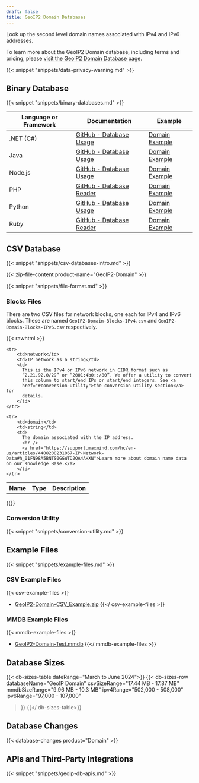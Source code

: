 ```yaml
---
draft: false
title: GeoIP2 Domain Databases
---
```


Look up the second level domain names associated with IPv4 and IPv6 addresses.

To learn more about the GeoIP2 Domain database, including terms and pricing,
please
[visit the GeoIP2 Domain Database page](https://www.maxmind.com/en/geoip2-domain-name-database).

{{< snippet "snippets/data-privacy-warning.md" >}}

## Binary Database

{{< snippet "snippets/binary-databases.md" >}}

| Language or Framework | Documentation                                                                      | Example                                                                    |
| --------------------- | ---------------------------------------------------------------------------------- | -------------------------------------------------------------------------- |
| .NET (C#)             | [GitHub - Database Usage](https://github.com/maxmind/GeoIP2-dotnet#database-usage) | [Domain Example](https://github.com/maxmind/GeoIP2-dotnet#domain-database) |
| Java                  | [GitHub - Database Usage](https://github.com/maxmind/GeoIP2-java#database-usage)   | [Domain Example](https://github.com/maxmind/GeoIP2-java#domain)            |
| Node.js               | [GitHub - Database Usage](https://github.com/maxmind/GeoIP2-node#database-usage)   | [Domain Example](https://github.com/maxmind/GeoIP2-node#domain-example)    |
| PHP                   | [GitHub - Database Reader](https://github.com/maxmind/GeoIP2-php#database-reader)  | [Domain Example](https://github.com/maxmind/GeoIP2-php#domain-example)     |
| Python                | [GitHub - Database Usage](https://github.com/maxmind/GeoIP2-python#database-usage) | [Domain Example](https://github.com/maxmind/GeoIP2-python#domain-database) |
| Ruby                  | [GitHub - Database Reader](https://github.com/maxmind/GeoIP2-ruby#database-reader) | [Domain Example](https://github.com/maxmind/GeoIP2-ruby#domain-example)    |

## CSV Database

{{< snippet "snippets/csv-databases-intro.md" >}}

{{< zip-file-content product-name="GeoIP2-Domain" >}}

{{< snippet "snippets/file-format.md" >}}

### Blocks Files

There are two CSV files for network blocks, one each for IPv4 and IPv6 blocks.
These are named `GeoIP2-Domain-Blocks-IPv4.csv` and
`GeoIP2-Domain-Blocks-IPv6.csv` respectively.

{{< rawhtml >}}
<div class="table">
<table>
  <tbody>
    <tr>
        <th>Name</th>
        <th>Type</th>
        <th>Description</th>
    </tr>

    <tr>
        <td>network</td>
        <td>IP network as a string</td>
        <td>
          This is the IPv4 or IPv6 network in CIDR format such as
          “2.21.92.0/29” or “2001:4b0::/80”. We offer a utility to convert
          this column to start/end IPs or start/end integers. See <a
          href="#conversion-utility">the conversion utility section</a> for
          details.
        </td>
    </tr>

    <tr>
        <td>domain</td>
        <td>string</td>
        <td>
          The domain associated with the IP address.
          <br />
          <a href="https://support.maxmind.com/hc/en-us/articles/4408200231067-IP-Network-Data#h_01FN98A5BNTS0GGWTD2QA4AHXN">Learn more about domain name data on our Knowledge Base.</a>
        </td>
    </tr>

  </tbody>
</table>
</div>
{{</ rawhtml >}}

### Conversion Utility

{{< snippet "snippets/conversion-utility.md" >}}

## Example Files

{{< snippet "snippets/example-files.md" >}}

### CSV Example Files

{{< csv-example-files >}}
* [GeoIP2-Domain-CSV\_Example.zip](/static/GeoIP2-Domain-Example.zip)
{{</ csv-example-files >}}

### MMDB Example Files

{{< mmdb-example-files >}}
* [GeoIP2-Domain-Test.mmdb](https://github.com/maxmind/MaxMind-DB/blob/main/test-data/GeoIP2-Domain-Test.mmdb)
{{</ mmdb-example-files >}}

## Database Sizes

{{< db-sizes-table dateRange="March to June 2024">}}
  {{< db-sizes-row
    databaseName="GeoIP Domain"
    csvSizeRange="17.44 MB - 17.87 MB"
    mmdbSizeRange="9.96 MB - 10.3 MB"
    ipv4Range="502,000 - 508,000"
    ipv6Range="97,000 - 107,000"
  >}}
{{</ db-sizes-table>}}

## Database Changes

{{< database-changes product="Domain" >}}

## APIs and Third-Party Integrations

{{< snippet "snippets/geoip-db-apis.md" >}}
